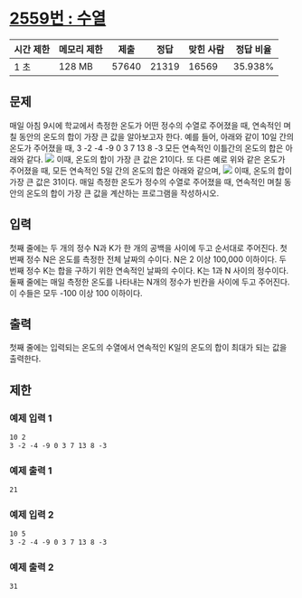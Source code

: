 [2559번 : 수열](https://www.acmicpc.net/problem/2559)
==================================================

| 시간 제한 | 메모리 제한 | 제출 | 정답 | 맞힌 사람 | 정답 비율 |
| --- | --- | --- | --- | --- | --- |
| 1 초 | 128 MB | 57640 | 21319 | 16569 | 35.938% |


문제
--
매일 아침 9시에 학교에서 측정한 온도가 어떤 정수의 수열로 주어졌을 때, 연속적인 며칠 동안의 온도의 합이 가장 큰 값을 알아보고자 한다.
예를 들어, 아래와 같이 10일 간의 온도가 주어졌을 때, 
3 -2 -4 -9 0 3 7 13 8 -3
모든 연속적인 이틀간의 온도의 합은 아래와 같다.
![](https://upload.acmicpc.net/563b6bfd-12ff-4275-a869-90fdd43b6deb/-/preview/)
이때, 온도의 합이 가장 큰 값은 21이다. 
또 다른 예로 위와 같은 온도가 주어졌을 때, 모든 연속적인 5일 간의 온도의 합은 아래와 같으며, 
![](https://upload.acmicpc.net/cb8d846c-2f90-475a-8901-1fb69de87397/-/preview/)
이때, 온도의 합이 가장 큰 값은 31이다.
매일 측정한 온도가 정수의 수열로 주어졌을 때, 연속적인 며칠 동안의 온도의 합이 가장 큰 값을 계산하는 프로그램을 작성하시오. 


입력
--
첫째 줄에는 두 개의 정수 N과 K가 한 개의 공백을 사이에 두고 순서대로 주어진다. 첫 번째 정수 N은 온도를 측정한 전체 날짜의 수이다. N은 2 이상 100,000 이하이다. 두 번째 정수 K는 합을 구하기 위한 연속적인 날짜의 수이다. K는 1과 N 사이의 정수이다. 둘째 줄에는 매일 측정한 온도를 나타내는 N개의 정수가 빈칸을 사이에 두고 주어진다. 이 수들은 모두 -100 이상 100 이하이다. 


출력
--
첫째 줄에는 입력되는 온도의 수열에서 연속적인 K일의 온도의 합이 최대가 되는 값을 출력한다.


제한
--


### 예제 입력 1
```css
10 2
3 -2 -4 -9 0 3 7 13 8 -3
```


### 예제 출력 1
```css
21
```


### 예제 입력 2
```css
10 5
3 -2 -4 -9 0 3 7 13 8 -3
```


### 예제 출력 2
```css
31
```




